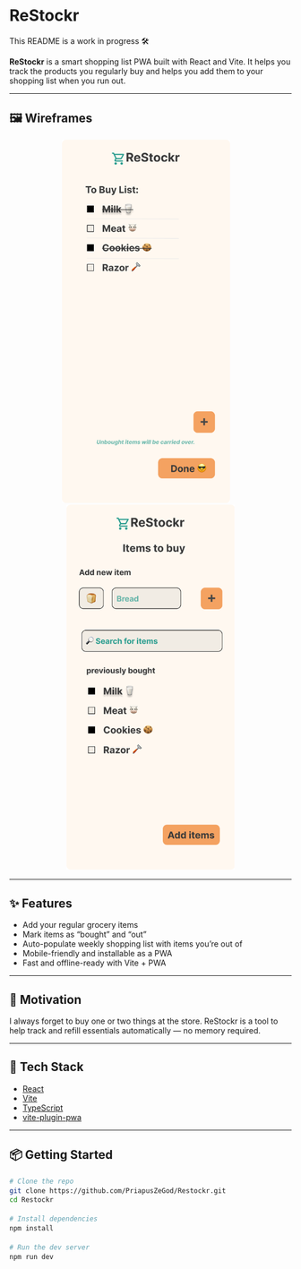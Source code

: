 # ReStockr

This README is a work in progress 🛠️

**ReStockr** is a smart shopping list PWA built with React and Vite. It helps you track the products you regularly buy and helps you add them to your shopping list when you run out.

---

## 🖼️ Wireframes

<p align="center">
  <img src="./UX/Figma/WireFrames/Buy_Items_View.png" alt="To Buy List View" width="300"/>
  &nbsp;&nbsp;&nbsp;
  <img src="./UX/Figma/WireFrames/Add_Items_View.png" alt="Add Items View" width="300"/>
</p>

---

## ✨ Features

- Add your regular grocery items
- Mark items as “bought” and “out”
- Auto-populate weekly shopping list with items you’re out of
- Mobile-friendly and installable as a PWA
- Fast and offline-ready with Vite + PWA

---

## 🧠 Motivation

I always forget to buy one or two things at the store. ReStockr is a tool to help track and refill essentials automatically — no memory required.

---

## 🚀 Tech Stack

- [React](https://reactjs.org/)
- [Vite](https://vitejs.dev/)
- [TypeScript](https://www.typescriptlang.org/)
- [vite-plugin-pwa](https://vite-pwa-org.netlify.app/)

---

## 📦 Getting Started

```bash
# Clone the repo
git clone https://github.com/PriapusZeGod/Restockr.git
cd Restockr

# Install dependencies
npm install

# Run the dev server
npm run dev
